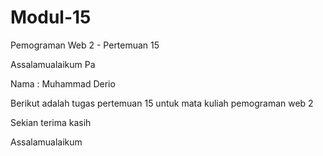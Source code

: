 # Modul-15
Pemograman Web 2 - Pertemuan 15

Assalamualaikum Pa

Nama : Muhammad Derio

Berikut adalah tugas pertemuan 15
untuk mata kuliah pemograman web 2 

Sekian terima kasih

Assalamualaikum
